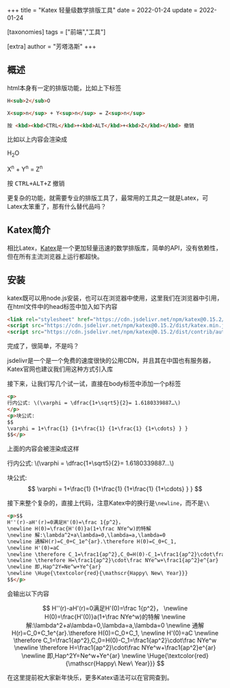 +++
title = "Katex 轻量级数学排版工具"
date = 2022-01-24
update = 2022-01-24

[taxonomies]
tags = ["前端","工具"]

[extra]
author = "芳塔洛斯"
+++

## 概述
html本身有一定的排版功能，比如上下标签

```html
H<sub>2</sub>O

X<sup>n</sup> + Y<sup>n</sup> = Z<sup>n</sup>

按 <kbd><kbd>CTRL</kbd>+<kbd>ALT</kbd>+<kbd>Z</kbd></kbd> 撤销
```

比如以上内容会渲染成

H<sub>2</sub>O

X<sup>n</sup> + Y<sup>n</sup> = Z<sup>n</sup>

按 <kbd><kbd>CTRL</kbd>+<kbd>ALT</kbd>+<kbd>Z</kbd></kbd> 撤销

更复杂的功能，就需要专业的排版工具了，最常用的工具之一就是Latex，可Latex太笨重了，那有什么替代品吗？

## Katex简介
相比Latex，[Katex](https://katex.org/)是一个更加轻量迅速的数学排版库，简单的API，没有依赖性，但在所有主流浏览器上运行都超快。
## 安装
katex既可以用node.js安装，也可以在浏览器中使用，这里我们在浏览器中引用，在html文件中的head标签中加入如下内容

```html
<link rel="stylesheet" href="https://cdn.jsdelivr.net/npm/katex@0.15.2/dist/katex.min.css">
<script src="https://cdn.jsdelivr.net/npm/katex@0.15.2/dist/katex.min.js"></script>
<script src="https://cdn.jsdelivr.net/npm/katex@0.15.2/dist/contrib/auto-render.min.js" onload="renderMathInElement(document.body);"></script>
```

完成了，很简单，不是吗？

jsdelivr是一个是一个免费的速度很快的公用CDN，并且其在中国也有服务器，Katex官网也建议我们用这种方式引入库

接下来，让我们写几个试一试，直接在body标签中添加一个p标签

```html
<p>
行内公式: \(\varphi = \dfrac{1+\sqrt5}{2}= 1.6180339887…\)
</p>
<p>块公式:
$$
\varphi = 1+\frac{1} {1+\frac{1} {1+\frac{1} {1+\cdots} } }
$$</p>
```

上面的内容会被渲染成这样

<p>
行内公式: \(\varphi = \dfrac{1+\sqrt5}{2}= 1.6180339887…\)
</p>

块公式:
$$
 \varphi = 1+\frac{1} {1+\frac{1} {1+\frac{1} {1+\cdots} } }
$$

接下来整个复杂的，直接上代码，注意Katex中的换行是`\newline`，而不是`\\`

```html
<p>$$
H''(r)-aH'(r)=0满足H'(0)=\frac 1{p^2}，
\newline H(0)=\frac{H'(0)}a(1+\frac NYe^w)的特解
\newline 解:\lambda^2+a\lambda=0,\lambda=a,\lambda=0
\newline 通解H(r)=C_0+C_1e^{ar}.\therefore H(0)=C_0+C_1,
\newline H'(0)=aC
\newline \therefore C_1=\frac1{ap^2},C_0=H(0)-C_1=\frac1{ap^2}\cdot\frac NYe^w
\newline \therefore H=\frac1{ap^2}\cdot\frac NYe^w+\frac1{ap^2}e^{ar}
\newline 即,Hap^2Y=Ne^w+Ye^{ar}
\newline \Huge{\textcolor{red}{\mathscr{Happy\ New\ Year}}}
$$</p>
```

会输出以下内容

$$
H''(r)-aH'(r)=0满足H'(0)=\frac 1{p^2}，
\newline H(0)=\frac{H'(0)}a(1+\frac NYe^w)的特解
\newline 解:\lambda^2+a\lambda=0,\lambda=a,\lambda=0
\newline 通解H(r)=C_0+C_1e^{ar}.\therefore H(0)=C_0+C_1,
\newline H'(0)=aC
\newline \therefore C_1=\frac1{ap^2},C_0=H(0)-C_1=\frac1{ap^2}\cdot\frac NYe^w
\newline \therefore H=\frac1{ap^2}\cdot\frac NYe^w+\frac1{ap^2}e^{ar}
\newline 即,Hap^2Y=Ne^w+Ye^{ar}
\newline \Huge{\textcolor{red}{\mathscr{Happy\ New\ Year}}}
$$

在这里提前祝大家新年快乐，更多Katex语法可以在官网查到。